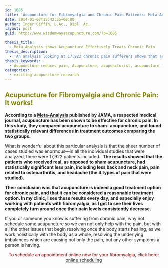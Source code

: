 ```yaml
---
id: 1685
title: 'Acupuncture for Fibromyalgia and Chronic Pain Patients: Meta-Analysis Reveals Acupuncture to be an Effective Treatment Option'
date: 2014-01-07T15:42:55+00:00
author: Inger Giffin, L.Ac., Dipl. Ac.
layout: post
guid: http://www.wisdomwaysacupuncture.com/?p=1685

thesis_title:
  - Meta-Analysis shows Acupuncture Effectively Treats Chronic Pain
thesis_description:
  - 'An analysis looking at 17,922 chronic pain sufferers shows that acupuncture is indeed a good treatment option, dramatically helping to reduce many different types of chronic pain. '
thesis_keywords:
  - Acupuncture reduces pain, Acupuncture, acupuncturist, acupuncture fort collins, fort collins acupuncture
categories:
  - exciting-acupuncture-research
---
```

## <span style="color: #808000;">Acupuncture for Fibromyalgia and Chronic Pain: It works!</span>

**According to a <a title="Study Reveals Acupuncture Effective for Chronic Pain" href="http://archinte.jamanetwork.com/article.aspx?articleid=1357513" target="_blank" rel="noopener">Meta-Analysis</a> published by JAMA, a respected medical journal, acupuncture has been shown to be effective for chronic pain. In this study, they compared acupuncture to sham- acupuncture, and found statistically relevant differences in treatment outcomes comparing the two groups.**

What is wonderful about this particular analysis is that the sheer number of cases studied was enormous&#8212;in all the individual studies that were analyzed, there were 17,922 patients included.  **The results showed that the patients who received real, as opposed to sham acupuncture, had statistically significant less pain, including less back and neck pain, pain related to osteoarthritis, and headache (the 4 types of pain that were studied).** 

**Their conclusion was that acupuncture is indeed a good treatment option for chronic pain, and that it can be considered a reasonable treatment option. In my clinic, I see these results every day, and especially enjoy working with patients with fibromyalgia, as I get to see their lives completely turn around once their pain levels consistently decrease.**

If you or someone you know is suffering from chronic pain, why not schedule some acupuncture so we can not only help with the pain, but with all the other issues that begin resolving once the body starts healing, as we work holistically with the body as a whole, resolving the underlying imbalances which are causing not only the pain, but any other symptoms a person is having.

<p style="text-align: center;">
  <span style="color: #800000;">To schedule an appointment online now for your fibromyalgia, click here:</span> <a title="Online Scheduling" href="http://www.wisdomwaysacupuncture.com/acupuncture-online_scheduling/">online scheduling</a>
</p>